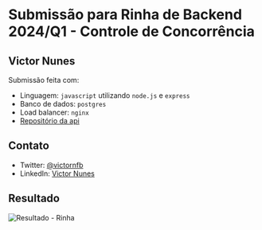 # Submissão para Rinha de Backend 2024/Q1 - Controle de Concorrência

## Victor Nunes

Submissão feita com:

- Linguagem: `javascript` utilizando `node.js` e `express`
- Banco de dados: `postgres`
- Load balancer: `nginx`
- [Repositório da api](https://github.com/Victornfb/rinha-backend-2024-q1)

## Contato

- Twitter: [@victornfb](https://twitter.com/victornfb)
- LinkedIn: [Victor Nunes](https://www.linkedin.com/in/victornfb)

## Resultado

![Resultado - Rinha](https://github.com/user-attachments/assets/72209dd6-c531-4dd4-b929-934cdafa1e29)
